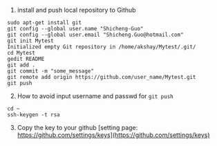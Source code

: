 1. install and push local repository to Github 
```
sudo apt-get install git
git config --global user.name "Shicheng-Guo"
git config --global user.email "Shicheng.Guo@hotmail.com"
git init Mytest
Initialized empty Git repository in /home/akshay/Mytest/.git/
cd Mytest
gedit README
git add .
git commit -m "some_message"
git remote add origin https://github.com/user_name/Mytest.git
git push 
```

2. How to avoid input username and passwd for `git push`
```
cd ~
ssh-keygen -t rsa 
```
3. Copy the key to your github [setting page: https://github.com/settings/keys](https://github.com/settings/keys)
